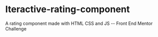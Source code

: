 # Iteractive-rating-component
 A rating component made with HTML CSS and JS -- Front End Mentor Challenge
